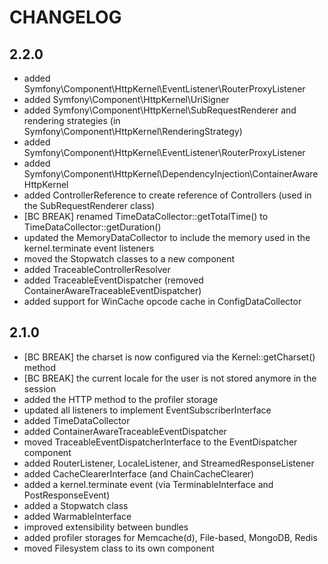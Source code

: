 CHANGELOG
=========

2.2.0
-----

 * added Symfony\Component\HttpKernel\EventListener\RouterProxyListener
 * added Symfony\Component\HttpKernel\UriSigner
 * added Symfony\Component\HttpKernel\SubRequestRenderer and rendering strategies (in Symfony\Component\HttpKernel\RenderingStrategy)
 * added Symfony\Component\HttpKernel\EventListener\RouterProxyListener
 * added Symfony\Component\HttpKernel\DependencyInjection\ContainerAwareHttpKernel
 * added ControllerReference to create reference of Controllers (used in the SubRequestRenderer class)
 * [BC BREAK] renamed TimeDataCollector::getTotalTime() to
   TimeDataCollector::getDuration()
 * updated the MemoryDataCollector to include the memory used in the 
   kernel.terminate event listeners
 * moved the Stopwatch classes to a new component
 * added TraceableControllerResolver
 * added TraceableEventDispatcher (removed ContainerAwareTraceableEventDispatcher)
 * added support for WinCache opcode cache in ConfigDataCollector

2.1.0
-----

 * [BC BREAK] the charset is now configured via the Kernel::getCharset() method
 * [BC BREAK] the current locale for the user is not stored anymore in the session
 * added the HTTP method to the profiler storage
 * updated all listeners to implement EventSubscriberInterface
 * added TimeDataCollector
 * added ContainerAwareTraceableEventDispatcher
 * moved TraceableEventDispatcherInterface to the EventDispatcher component
 * added RouterListener, LocaleListener, and StreamedResponseListener
 * added CacheClearerInterface (and ChainCacheClearer)
 * added a kernel.terminate event (via TerminableInterface and PostResponseEvent)
 * added a Stopwatch class
 * added WarmableInterface
 * improved extensibility between bundles
 * added profiler storages for Memcache(d), File-based, MongoDB, Redis
 * moved Filesystem class to its own component
